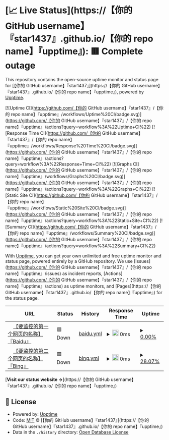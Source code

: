 # [📈 Live Status](https://【你的 GitHub username】『star1437』.github.io/【你的 repo name】『upptime』): <!--live status--> **🟥 Complete outage**

This repository contains the open-source uptime monitor and status page for [【你的 GitHub username】『star1437』](https://【你的 GitHub username】『star1437』.github.io/【你的 repo name】『upptime』), powered by [Upptime](https://github.com/upptime/upptime).

[![Uptime CI](https://github.com/【你的 GitHub username】『star1437』/【你的 repo name】『upptime』/workflows/Uptime%20CI/badge.svg)](https://github.com/【你的 GitHub username】『star1437』/【你的 repo name】『upptime』/actions?query=workflow%3A%22Uptime+CI%22)
[![Response Time CI](https://github.com/【你的 GitHub username】『star1437』/【你的 repo name】『upptime』/workflows/Response%20Time%20CI/badge.svg)](https://github.com/【你的 GitHub username】『star1437』/【你的 repo name】『upptime』/actions?query=workflow%3A%22Response+Time+CI%22)
[![Graphs CI](https://github.com/【你的 GitHub username】『star1437』/【你的 repo name】『upptime』/workflows/Graphs%20CI/badge.svg)](https://github.com/【你的 GitHub username】『star1437』/【你的 repo name】『upptime』/actions?query=workflow%3A%22Graphs+CI%22)
[![Static Site CI](https://github.com/【你的 GitHub username】『star1437』/【你的 repo name】『upptime』/workflows/Static%20Site%20CI/badge.svg)](https://github.com/【你的 GitHub username】『star1437』/【你的 repo name】『upptime』/actions?query=workflow%3A%22Static+Site+CI%22)
[![Summary CI](https://github.com/【你的 GitHub username】『star1437』/【你的 repo name】『upptime』/workflows/Summary%20CI/badge.svg)](https://github.com/【你的 GitHub username】『star1437』/【你的 repo name】『upptime』/actions?query=workflow%3A%22Summary+CI%22)

With [Upptime](https://upptime.js.org), you can get your own unlimited and free uptime monitor and status page, powered entirely by a GitHub repository. We use [Issues](https://github.com/【你的 GitHub username】『star1437』/【你的 repo name】『upptime』/issues) as incident reports, [Actions](https://github.com/【你的 GitHub username】『star1437』/【你的 repo name】『upptime』/actions) as uptime monitors, and [Pages](https://【你的 GitHub username】『star1437』.github.io/【你的 repo name】『upptime』) for the status page.

<!--start: status pages-->
<!-- This summary is generated by Upptime (https://github.com/upptime/upptime) -->
<!-- Do not edit this manually, your changes will be overwritten -->
<!-- prettier-ignore -->
| URL | Status | History | Response Time | Uptime |
| --- | ------ | ------- | ------------- | ------ |
| <img alt="" src="https://icons.duckduckgo.com/ip3/null.ico" height="13"> [【要监控的第一个网页的名称】『Baidu』](【要监控的第一个网页的域名】『https://www.baidu.com/』) | 🟥 Down | [baidu.yml](https://github.com/star1437/upptime/commits/HEAD/history/baidu.yml) | <details><summary><img alt="Response time graph" src="./graphs/baidu/response-time-week.png" height="20"> 0ms</summary><br><a href="https://【你的 GitHub username】『star1437』.github.io/【你的 repo name】『upptime』/history/baidu"><img alt="Response time 0" src="https://img.shields.io/endpoint?url=https%3A%2F%2Fraw.githubusercontent.com%2Fstar1437%2Fupptime%2FHEAD%2Fapi%2Fbaidu%2Fresponse-time.json"></a><br><a href="https://【你的 GitHub username】『star1437』.github.io/【你的 repo name】『upptime』/history/baidu"><img alt="24-hour response time 0" src="https://img.shields.io/endpoint?url=https%3A%2F%2Fraw.githubusercontent.com%2Fstar1437%2Fupptime%2FHEAD%2Fapi%2Fbaidu%2Fresponse-time-day.json"></a><br><a href="https://【你的 GitHub username】『star1437』.github.io/【你的 repo name】『upptime』/history/baidu"><img alt="7-day response time 0" src="https://img.shields.io/endpoint?url=https%3A%2F%2Fraw.githubusercontent.com%2Fstar1437%2Fupptime%2FHEAD%2Fapi%2Fbaidu%2Fresponse-time-week.json"></a><br><a href="https://【你的 GitHub username】『star1437』.github.io/【你的 repo name】『upptime』/history/baidu"><img alt="30-day response time 0" src="https://img.shields.io/endpoint?url=https%3A%2F%2Fraw.githubusercontent.com%2Fstar1437%2Fupptime%2FHEAD%2Fapi%2Fbaidu%2Fresponse-time-month.json"></a><br><a href="https://【你的 GitHub username】『star1437』.github.io/【你的 repo name】『upptime』/history/baidu"><img alt="1-year response time 0" src="https://img.shields.io/endpoint?url=https%3A%2F%2Fraw.githubusercontent.com%2Fstar1437%2Fupptime%2FHEAD%2Fapi%2Fbaidu%2Fresponse-time-year.json"></a></details> | <details><summary><a href="https://【你的 GitHub username】『star1437』.github.io/【你的 repo name】『upptime』/history/baidu">0.00%</a></summary><a href="https://【你的 GitHub username】『star1437』.github.io/【你的 repo name】『upptime』/history/baidu"><img alt="All-time uptime 0.00%" src="https://img.shields.io/endpoint?url=https%3A%2F%2Fraw.githubusercontent.com%2Fstar1437%2Fupptime%2FHEAD%2Fapi%2Fbaidu%2Fuptime.json"></a><br><a href="https://【你的 GitHub username】『star1437』.github.io/【你的 repo name】『upptime』/history/baidu"><img alt="24-hour uptime 0.00%" src="https://img.shields.io/endpoint?url=https%3A%2F%2Fraw.githubusercontent.com%2Fstar1437%2Fupptime%2FHEAD%2Fapi%2Fbaidu%2Fuptime-day.json"></a><br><a href="https://【你的 GitHub username】『star1437』.github.io/【你的 repo name】『upptime』/history/baidu"><img alt="7-day uptime 0.00%" src="https://img.shields.io/endpoint?url=https%3A%2F%2Fraw.githubusercontent.com%2Fstar1437%2Fupptime%2FHEAD%2Fapi%2Fbaidu%2Fuptime-week.json"></a><br><a href="https://【你的 GitHub username】『star1437』.github.io/【你的 repo name】『upptime』/history/baidu"><img alt="30-day uptime 0.00%" src="https://img.shields.io/endpoint?url=https%3A%2F%2Fraw.githubusercontent.com%2Fstar1437%2Fupptime%2FHEAD%2Fapi%2Fbaidu%2Fuptime-month.json"></a><br><a href="https://【你的 GitHub username】『star1437』.github.io/【你的 repo name】『upptime』/history/baidu"><img alt="1-year uptime 0.00%" src="https://img.shields.io/endpoint?url=https%3A%2F%2Fraw.githubusercontent.com%2Fstar1437%2Fupptime%2FHEAD%2Fapi%2Fbaidu%2Fuptime-year.json"></a></details>
| <img alt="" src="https://icons.duckduckgo.com/ip3/null.ico" height="13"> [【要监控的第二个网页的名称】『Bing』](【要监控的第二个网页的域名】『https://cn.bing.com/』) | 🟥 Down | [bing.yml](https://github.com/star1437/upptime/commits/HEAD/history/bing.yml) | <details><summary><img alt="Response time graph" src="./graphs/bing/response-time-week.png" height="20"> 0ms</summary><br><a href="https://【你的 GitHub username】『star1437』.github.io/【你的 repo name】『upptime』/history/bing"><img alt="Response time 0" src="https://img.shields.io/endpoint?url=https%3A%2F%2Fraw.githubusercontent.com%2Fstar1437%2Fupptime%2FHEAD%2Fapi%2Fbing%2Fresponse-time.json"></a><br><a href="https://【你的 GitHub username】『star1437』.github.io/【你的 repo name】『upptime』/history/bing"><img alt="24-hour response time 0" src="https://img.shields.io/endpoint?url=https%3A%2F%2Fraw.githubusercontent.com%2Fstar1437%2Fupptime%2FHEAD%2Fapi%2Fbing%2Fresponse-time-day.json"></a><br><a href="https://【你的 GitHub username】『star1437』.github.io/【你的 repo name】『upptime』/history/bing"><img alt="7-day response time 0" src="https://img.shields.io/endpoint?url=https%3A%2F%2Fraw.githubusercontent.com%2Fstar1437%2Fupptime%2FHEAD%2Fapi%2Fbing%2Fresponse-time-week.json"></a><br><a href="https://【你的 GitHub username】『star1437』.github.io/【你的 repo name】『upptime』/history/bing"><img alt="30-day response time 0" src="https://img.shields.io/endpoint?url=https%3A%2F%2Fraw.githubusercontent.com%2Fstar1437%2Fupptime%2FHEAD%2Fapi%2Fbing%2Fresponse-time-month.json"></a><br><a href="https://【你的 GitHub username】『star1437』.github.io/【你的 repo name】『upptime』/history/bing"><img alt="1-year response time 0" src="https://img.shields.io/endpoint?url=https%3A%2F%2Fraw.githubusercontent.com%2Fstar1437%2Fupptime%2FHEAD%2Fapi%2Fbing%2Fresponse-time-year.json"></a></details> | <details><summary><a href="https://【你的 GitHub username】『star1437』.github.io/【你的 repo name】『upptime』/history/bing">28.07%</a></summary><a href="https://【你的 GitHub username】『star1437』.github.io/【你的 repo name】『upptime』/history/bing"><img alt="All-time uptime 28.07%" src="https://img.shields.io/endpoint?url=https%3A%2F%2Fraw.githubusercontent.com%2Fstar1437%2Fupptime%2FHEAD%2Fapi%2Fbing%2Fuptime.json"></a><br><a href="https://【你的 GitHub username】『star1437』.github.io/【你的 repo name】『upptime』/history/bing"><img alt="24-hour uptime 28.07%" src="https://img.shields.io/endpoint?url=https%3A%2F%2Fraw.githubusercontent.com%2Fstar1437%2Fupptime%2FHEAD%2Fapi%2Fbing%2Fuptime-day.json"></a><br><a href="https://【你的 GitHub username】『star1437』.github.io/【你的 repo name】『upptime』/history/bing"><img alt="7-day uptime 28.07%" src="https://img.shields.io/endpoint?url=https%3A%2F%2Fraw.githubusercontent.com%2Fstar1437%2Fupptime%2FHEAD%2Fapi%2Fbing%2Fuptime-week.json"></a><br><a href="https://【你的 GitHub username】『star1437』.github.io/【你的 repo name】『upptime』/history/bing"><img alt="30-day uptime 28.07%" src="https://img.shields.io/endpoint?url=https%3A%2F%2Fraw.githubusercontent.com%2Fstar1437%2Fupptime%2FHEAD%2Fapi%2Fbing%2Fuptime-month.json"></a><br><a href="https://【你的 GitHub username】『star1437』.github.io/【你的 repo name】『upptime』/history/bing"><img alt="1-year uptime 28.07%" src="https://img.shields.io/endpoint?url=https%3A%2F%2Fraw.githubusercontent.com%2Fstar1437%2Fupptime%2FHEAD%2Fapi%2Fbing%2Fuptime-year.json"></a></details>

<!--end: status pages-->

[**Visit our status website →**](https://【你的 GitHub username】『star1437』.github.io/【你的 repo name】『upptime』)

## 📄 License

- Powered by: [Upptime](https://github.com/upptime/upptime)
- Code: [MIT](./LICENSE) © [【你的 GitHub username】『star1437』](https://【你的 GitHub username】『star1437』.github.io/【你的 repo name】『upptime』)
- Data in the `./history` directory: [Open Database License](https://opendatacommons.org/licenses/odbl/1-0/)
